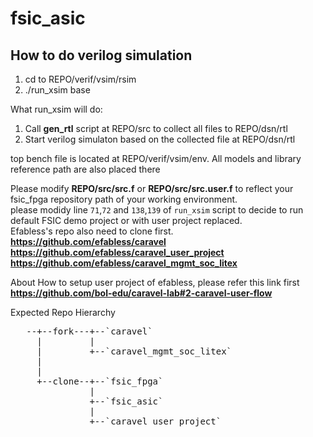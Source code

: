 # fsic_asic

## How to do verilog simulation
   1. cd to REPO/verif/vsim/rsim
   2. ./run_xsim base

   What run_xsim will do:
   1. Call **gen_rtl** script at REPO/src to collect all files to REPO/dsn/rtl
   2. Start verilog simulaton based on the collected file at REPO/dsn/rtl

   top bench file is located at REPO/verif/vsim/env.  All models and library reference path are also placed there

   Please modify **REPO/src/src.f** or **REPO/src/src.user.f** to reflect your fsic_fpga repository path of your working environment.     
   please modidy line `71`,`72` and `138`,`139` of `run_xsim` script to decide to run default FSIC demo project or with user project replaced.  
   Efabless's repo also need to clone first.  
   **https://github.com/efabless/caravel**  
   **https://github.com/efabless/caravel_user_project**  
   **https://github.com/efabless/caravel_mgmt_soc_litex**

   About How to setup user project of efabless, please refer this link first
   **https://github.com/bol-edu/caravel-lab#2-caravel-user-flow**  

   Expected Repo Hierarchy  
   <pre>
   --+--fork---+--`caravel`  
     |         |
     |         +--`caravel_mgmt_soc_litex`
     |  
     |  
     +--clone--+--`fsic_fpga`  
               |  
               +--`fsic_asic`  
               |  
               +--`caravel_user_project`  
</pre>
